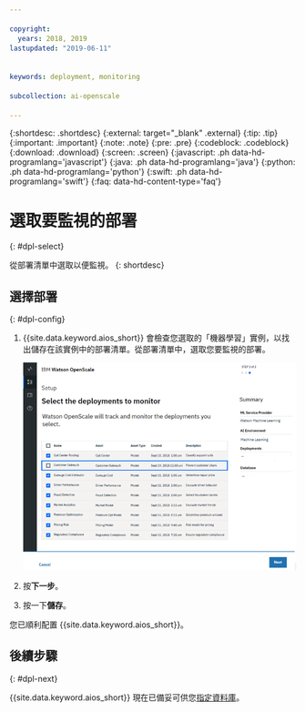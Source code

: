 ```yaml
---

copyright:
  years: 2018, 2019
lastupdated: "2019-06-11"


keywords: deployment, monitoring 

subcollection: ai-openscale

---
```


{:shortdesc: .shortdesc}
{:external: target="_blank" .external}
{:tip: .tip}
{:important: .important}
{:note: .note}
{:pre: .pre}
{:codeblock: .codeblock}
{:download: .download}
{:screen: .screen}
{:javascript: .ph data-hd-programlang='javascript'}
{:java: .ph data-hd-programlang='java'}
{:python: .ph data-hd-programlang='python'}
{:swift: .ph data-hd-programlang='swift'}
{:faq: data-hd-content-type='faq'}

# 選取要監視的部署
{: #dpl-select}

從部署清單中選取以便監視。
{: shortdesc}

## 選擇部署
{: #dpl-config}

1.  {{site.data.keyword.aios_short}} 會檢查您選取的「機器學習」實例，以找出儲存在該實例中的部署清單。從部署清單中，選取您要監視的部署。

    ![選取部署](images/gs-config-deploy.png)

1.  按**下一步**。
1.  按一下**儲存**。

您已順利配置 {{site.data.keyword.aios_short}}。

## 後續步驟
{: #dpl-next}

{{site.data.keyword.aios_short}} 現在已備妥可供您[指定資料庫](/docs/services/ai-openscale?topic=ai-openscale-cdb-connect)。
